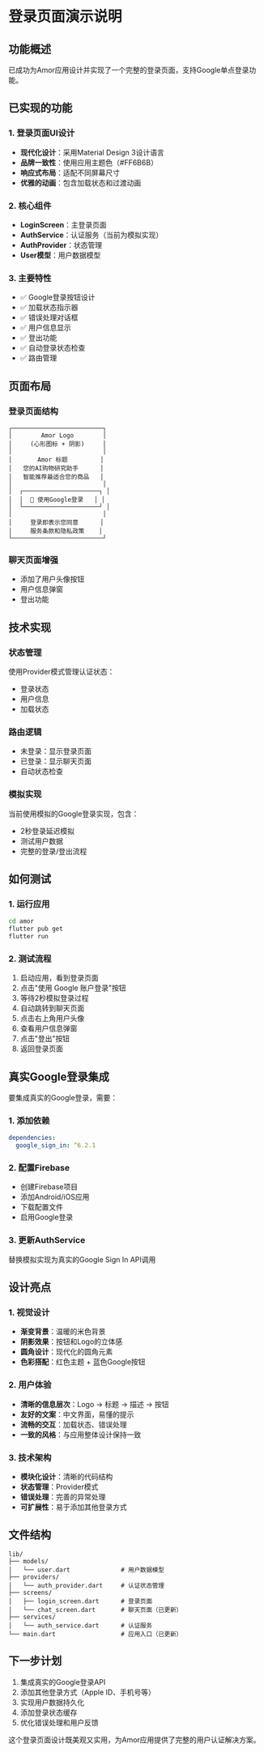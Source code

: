 # 登录页面演示说明

## 功能概述
已成功为Amor应用设计并实现了一个完整的登录页面，支持Google单点登录功能。

## 已实现的功能

### 1. 登录页面UI设计
- **现代化设计**：采用Material Design 3设计语言
- **品牌一致性**：使用应用主题色（#FF6B6B）
- **响应式布局**：适配不同屏幕尺寸
- **优雅的动画**：包含加载状态和过渡动画

### 2. 核心组件
- **LoginScreen**：主登录页面
- **AuthService**：认证服务（当前为模拟实现）
- **AuthProvider**：状态管理
- **User模型**：用户数据模型

### 3. 主要特性
- ✅ Google登录按钮设计
- ✅ 加载状态指示器
- ✅ 错误处理对话框
- ✅ 用户信息显示
- ✅ 登出功能
- ✅ 自动登录状态检查
- ✅ 路由管理

## 页面布局

### 登录页面结构
```
┌─────────────────────────┐
│        Amor Logo        │
│     (心形图标 + 阴影)     │
│                         │
│       Amor 标题         │
│   您的AI购物研究助手      │
│   智能推荐最适合您的商品   │
│                         │
│  ┌─────────────────────┐ │
│  │  🔵 使用Google登录   │ │
│  └─────────────────────┘ │
│                         │
│     登录即表示您同意      │
│     服务条款和隐私政策    │
└─────────────────────────┘
```

### 聊天页面增强
- 添加了用户头像按钮
- 用户信息弹窗
- 登出功能

## 技术实现

### 状态管理
使用Provider模式管理认证状态：
- 登录状态
- 用户信息
- 加载状态

### 路由逻辑
- 未登录：显示登录页面
- 已登录：显示聊天页面
- 自动状态检查

### 模拟实现
当前使用模拟的Google登录实现，包含：
- 2秒登录延迟模拟
- 测试用户数据
- 完整的登录/登出流程

## 如何测试

### 1. 运行应用
```bash
cd amor
flutter pub get
flutter run
```

### 2. 测试流程
1. 启动应用，看到登录页面
2. 点击"使用 Google 账户登录"按钮
3. 等待2秒模拟登录过程
4. 自动跳转到聊天页面
5. 点击右上角用户头像
6. 查看用户信息弹窗
7. 点击"登出"按钮
8. 返回登录页面

## 真实Google登录集成

要集成真实的Google登录，需要：

### 1. 添加依赖
```yaml
dependencies:
  google_sign_in: ^6.2.1
```

### 2. 配置Firebase
- 创建Firebase项目
- 添加Android/iOS应用
- 下载配置文件
- 启用Google登录

### 3. 更新AuthService
替换模拟实现为真实的Google Sign In API调用

## 设计亮点

### 1. 视觉设计
- **渐变背景**：温暖的米色背景
- **阴影效果**：按钮和Logo的立体感
- **圆角设计**：现代化的圆角元素
- **色彩搭配**：红色主题 + 蓝色Google按钮

### 2. 用户体验
- **清晰的信息层次**：Logo → 标题 → 描述 → 按钮
- **友好的文案**：中文界面，易懂的提示
- **流畅的交互**：加载状态、错误处理
- **一致的风格**：与应用整体设计保持一致

### 3. 技术架构
- **模块化设计**：清晰的代码结构
- **状态管理**：Provider模式
- **错误处理**：完善的异常处理
- **可扩展性**：易于添加其他登录方式

## 文件结构
```
lib/
├── models/
│   └── user.dart              # 用户数据模型
├── providers/
│   └── auth_provider.dart     # 认证状态管理
├── screens/
│   ├── login_screen.dart      # 登录页面
│   └── chat_screen.dart       # 聊天页面（已更新）
├── services/
│   └── auth_service.dart      # 认证服务
└── main.dart                  # 应用入口（已更新）
```

## 下一步计划
1. 集成真实的Google登录API
2. 添加其他登录方式（Apple ID、手机号等）
3. 实现用户数据持久化
4. 添加登录状态缓存
5. 优化错误处理和用户反馈

这个登录页面设计既美观又实用，为Amor应用提供了完整的用户认证解决方案。
